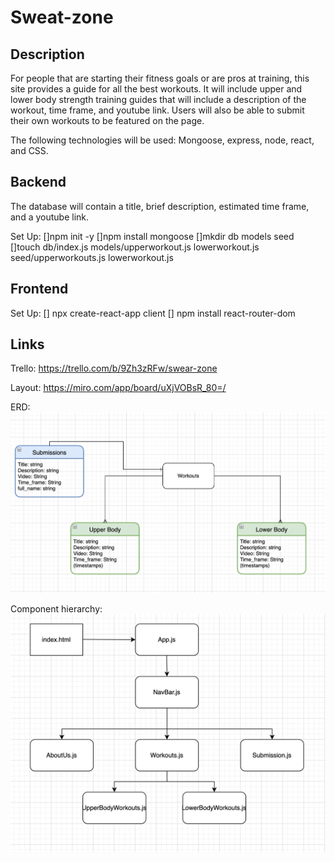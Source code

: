 # Sweat-zone

## Description
For people that are starting their fitness goals or are pros at training, this site provides a guide for all the best workouts. It will include upper and lower body strength training guides that will include a description of the workout, time frame, and youtube link. Users will also be able to submit their own workouts to be featured on the page. 

The following technologies will be used: Mongoose, express, node, react, and CSS. 


## Backend 
The database will contain a title, brief description, estimated time frame, and a youtube link. 

Set Up: 
[]npm init -y
[]npm install mongoose
[]mkdir db models seed
[]touch db/index.js models/upperworkout.js lowerworkout.js seed/upperworkouts.js lowerworkout.js

## Frontend 

Set Up:
[] npx create-react-app client 
[] npm install react-router-dom 

## Links
Trello: https://trello.com/b/9Zh3zRFw/swear-zone

Layout: https://miro.com/app/board/uXjVOBsR_80=/

ERD:
![](SZ-ERD.png)

Component hierarchy:
![](CH-SZ.png)


